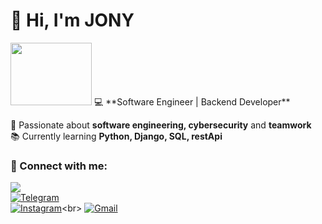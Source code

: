 # 👋 Hi, I'm JONY  
<img src="https://media.giphy.com/media/qgQUggAC3Pfv687qPC/giphy.gif" width="130" height="100">  
💻 **Software Engineer | Backend Developer**  

🔹 Passionate about **software engineering, cybersecurity** and **teamwork**  
📚 Currently learning **Python, Django, SQL, restApi**  
 

### 🔗 Connect with me:  
<a href="https://www.facebook.com/https://www.facebook.com/sardor.karimjonov.56"><img src="https://img.shields.io/badge/Facebook-JONY-blue?logo=facebook"></a><br>
[![Telegram](https://img.shields.io/badge/Telegram-@sardor__karimjonov-blue?logo=telegram)](https://t.me/sardor_karimjonov)<br>
[![Instagram](https://img.shields.io/badge/Instagram-@sardor__karimjonov__-E4405F?logo=instagram)](https://instagram.com/sardor_karimjonov_)<br>
[![Gmail](https://img.shields.io/badge/Gmail-s.karimjonov99@gmail.com-red?logo=gmail)](mailto:s.karimjonov99@gmail.com)
 


<!---
JONY-99/JONY-99 is a ✨ special ✨ repository because its `README.md` (this file) appears on your GitHub profile.
You can click the Preview link to take a look at your changes.
--->
